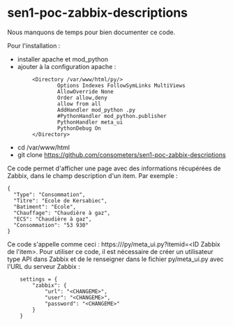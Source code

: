 # sen1-poc-zabbix-descriptions

Nous manquons de temps pour bien documenter ce code.

Pour l'installation :
- installer apache et mod_python
- ajouter à la configuration apache :
```
        <Directory /var/www/html/py/>
                Options Indexes FollowSymLinks MultiViews
                AllowOverride None
                Order allow,deny
                allow from all
                AddHandler mod_python .py
                #PythonHandler mod_python.publisher
                PythonHandler meta_ui
                PythonDebug On
        </Directory>
```
- cd /var/www/html
- git clone https://github.com/consometers/sen1-poc-zabbix-descriptions

Ce code permet d'afficher une page avec des informations récupérées de Zabbix, dans le champ description d'un item. Par exemple : 
```
{
  "Type": "Consommation",
  "Titre": "Ecole de Kersabiec",
  "Batiment": "Ecole",
  "Chauffage": "Chaudière à gaz",
  "ECS": "Chaudière à gaz",
  "Consommation": "53 930"
}
```
Ce code s'appelle comme ceci : https://<serveur>/py/meta_ui.py?itemid=<ID Zabbix de l'item>.
Pour utiliser ce code, il est nécessaire de créer un utilisateur type API dans Zabbix et de le renseigner dans le fichier py/meta_ui.py avec l'URL du serveur Zabbix : 
```
    settings = {
        "zabbix": {
            "url": "<CHANGEME>",
            "user": "<CHANGEME>",
            "password": "<CHANGEME>"
        }
    }

```
